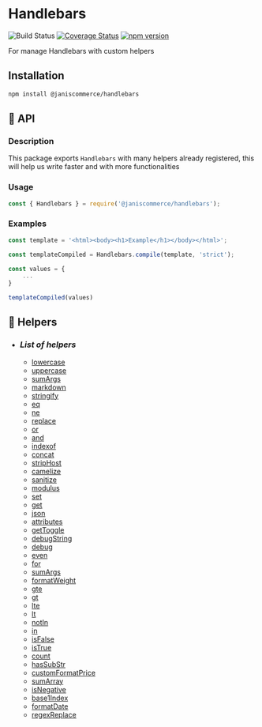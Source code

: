 # Handlebars

![Build Status](https://github.com/janis-commerce/handlebars/workflows/Build%20Status/badge.svg)
[![Coverage Status](https://coveralls.io/repos/github/janis-commerce/handlebars/badge.svg?branch=JCN-325-Crear-Handlebars-package)](https://coveralls.io/github/janis-commerce/handlebars?branch=JCN-325-Crear-Handlebars-package)
[![npm version](https://badge.fury.io/js/handlebars.svg)](https://www.npmjs.com/package/@janiscommerce/handlebars)

For manage Handlebars with custom helpers

## Installation
```sh
npm install @janiscommerce/handlebars
```

## 📢 API

### Description
This package exports `Handlebars` with many helpers already registered, this will help us write faster and with more functionalities  
### Usage
```js
const { Handlebars } = require('@janiscommerce/handlebars');
```

### Examples
```js
const template = '<html><body><h1>Example</h1></body></html>';

const templateCompiled = Handlebars.compile(template, 'strict');

const values = {
	...
}

templateCompiled(values)
```

## 📢 Helpers

* ### *List of helpers*
  * [lowercase](https://github.com/janis-commerce/handlebars/blob/JCN-325-Crear-Handlebars-package/docs/helpers.md#lowercase)
  * [uppercase](https://github.com/janis-commerce/handlebars/blob/JCN-325-Crear-Handlebars-package/docs/helpers.md##uppercase)
  * [sumArgs](https://github.com/janis-commerce/handlebars/blob/JCN-325-Crear-Handlebars-package/docs/helpers.md##sumArgs)
  * [markdown](https://github.com/janis-commerce/handlebars/blob/JCN-325-Crear-Handlebars-package/docs/helpers.md##markdown)
  * [stringify](https://github.com/janis-commerce/handlebars/blob/JCN-325-Crear-Handlebars-package/docs/helpers.md##stringify)
  * [eq](https://github.com/janis-commerce/handlebars/blob/JCN-325-Crear-Handlebars-package/docs/helpers.md##eq)
  * [ne](https://github.com/janis-commerce/handlebars/blob/JCN-325-Crear-Handlebars-package/docs/helpers.md##ne)
  * [replace](https://github.com/janis-commerce/handlebars/blob/JCN-325-Crear-Handlebars-package/docs/helpers.md##replace)
  * [or](https://github.com/janis-commerce/handlebars/blob/JCN-325-Crear-Handlebars-package/docs/helpers.md##or)
  * [and](https://github.com/janis-commerce/handlebars/blob/JCN-325-Crear-Handlebars-package/docs/helpers.md##and)
  * [indexof](https://github.com/janis-commerce/handlebars/blob/JCN-325-Crear-Handlebars-package/docs/helpers.md##indexof)
  * [concat](https://github.com/janis-commerce/handlebars/blob/JCN-325-Crear-Handlebars-package/docs/helpers.md##concat)
  * [stripHost](https://github.com/janis-commerce/handlebars/blob/JCN-325-Crear-Handlebars-package/docs/helpers.md##stripHost)
  * [camelize](https://github.com/janis-commerce/handlebars/blob/JCN-325-Crear-Handlebars-package/docs/helpers.md##camelize)
  * [sanitize](https://github.com/janis-commerce/handlebars/blob/JCN-325-Crear-Handlebars-package/docs/helpers.md##sanitize)
  * [modulus](https://github.com/janis-commerce/handlebars/blob/JCN-325-Crear-Handlebars-package/docs/helpers.md##modulus)
  * [set](https://github.com/janis-commerce/handlebars/blob/JCN-325-Crear-Handlebars-package/docs/helpers.md##set)
  * [get](https://github.com/janis-commerce/handlebars/blob/JCN-325-Crear-Handlebars-package/docs/helpers.md##get)
  * [json](https://github.com/janis-commerce/handlebars/blob/JCN-325-Crear-Handlebars-package/docs/helpers.md##json)
  * [attributes](https://github.com/janis-commerce/handlebars/blob/JCN-325-Crear-Handlebars-package/docs/helpers.md##attributes)
  * [getToggle](https://github.com/janis-commerce/handlebars/blob/JCN-325-Crear-Handlebars-package/docs/helpers.md##getToggle)
  * [debugString](https://github.com/janis-commerce/handlebars/blob/JCN-325-Crear-Handlebars-package/docs/helpers.md##debugString)
  * [debug](https://github.com/janis-commerce/handlebars/blob/JCN-325-Crear-Handlebars-package/docs/helpers.md##debug)
  * [even](https://github.com/janis-commerce/handlebars/blob/JCN-325-Crear-Handlebars-package/docs/helpers.md##even)
  * [for](https://github.com/janis-commerce/handlebars/blob/JCN-325-Crear-Handlebars-package/docs/helpers.md##for)
  * [sumArgs](https://github.com/janis-commerce/handlebars/blob/JCN-325-Crear-Handlebars-package/docs/helpers.md##sumArgs)
  * [formatWeight](https://github.com/janis-commerce/handlebars/blob/JCN-325-Crear-Handlebars-package/docs/helpers.md##formatWeight)
  * [gte](https://github.com/janis-commerce/handlebars/blob/JCN-325-Crear-Handlebars-package/docs/helpers.md##gte)
  * [gt](https://github.com/janis-commerce/handlebars/blob/JCN-325-Crear-Handlebars-package/docs/helpers.md##gt)
  * [lte](https://github.com/janis-commerce/handlebars/blob/JCN-325-Crear-Handlebars-package/docs/helpers.md##lte)
  * [lt](https://github.com/janis-commerce/handlebars/blob/JCN-325-Crear-Handlebars-package/docs/helpers.md##lt)
  * [notIn](https://github.com/janis-commerce/handlebars/blob/JCN-325-Crear-Handlebars-package/docs/helpers.md##notIn)
  * [in](https://github.com/janis-commerce/handlebars/blob/JCN-325-Crear-Handlebars-package/docs/helpers.md##in)
  * [isFalse](https://github.com/janis-commerce/handlebars/blob/JCN-325-Crear-Handlebars-package/docs/helpers.md##isFalse)
  * [isTrue](https://github.com/janis-commerce/handlebars/blob/JCN-325-Crear-Handlebars-package/docs/helpers.md##isTrue)
  * [count](https://github.com/janis-commerce/handlebars/blob/JCN-325-Crear-Handlebars-package/docs/helpers.md##count)
  * [hasSubStr](https://github.com/janis-commerce/handlebars/blob/JCN-325-Crear-Handlebars-package/docs/helpers.md##hasSubStr)
  * [customFormatPrice](https://github.com/janis-commerce/handlebars/blob/JCN-325-Crear-Handlebars-package/docs/helpers.md##customFormatPrice)
  * [sumArray](https://github.com/janis-commerce/handlebars/blob/JCN-325-Crear-Handlebars-package/docs/helpers.md##sumArray)
  * [isNegative](https://github.com/janis-commerce/handlebars/blob/JCN-325-Crear-Handlebars-package/docs/helpers.md##isNegative)
  * [base1Index](https://github.com/janis-commerce/handlebars/blob/JCN-325-Crear-Handlebars-package/docs/helpers.md##base1Index)
  * [formatDate](https://github.com/janis-commerce/handlebars/blob/JCN-325-Crear-Handlebars-package/docs/helpers.md##formatDate)
  * [regexReplace](https://github.com/janis-commerce/handlebars/blob/JCN-325-Crear-Handlebars-package/docs/helpers.md##regexReplace)
